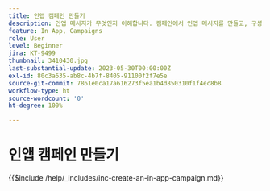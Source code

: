 ```yaml
---
title: 인앱 캠페인 만들기
description: 인앱 메시지가 무엇인지 이해합니다. 캠페인에서 인앱 메시지를 만들고, 구성하고, 게시하는 방법에 대해 알아봅니다.
feature: In App, Campaigns
role: User
level: Beginner
jira: KT-9499
thumbnail: 3410430.jpg
last-substantial-update: 2023-05-30T00:00:00Z
exl-id: 80c3a635-ab8c-4b7f-8405-91100f2f7e5e
source-git-commit: 7861e0ca17a616273f5ea1b4d850310f1f4ec8b8
workflow-type: ht
source-wordcount: '0'
ht-degree: 100%

---
```


# 인앱 캠페인 만들기

{{$include /help/_includes/inc-create-an-in-app-campaign.md}}
